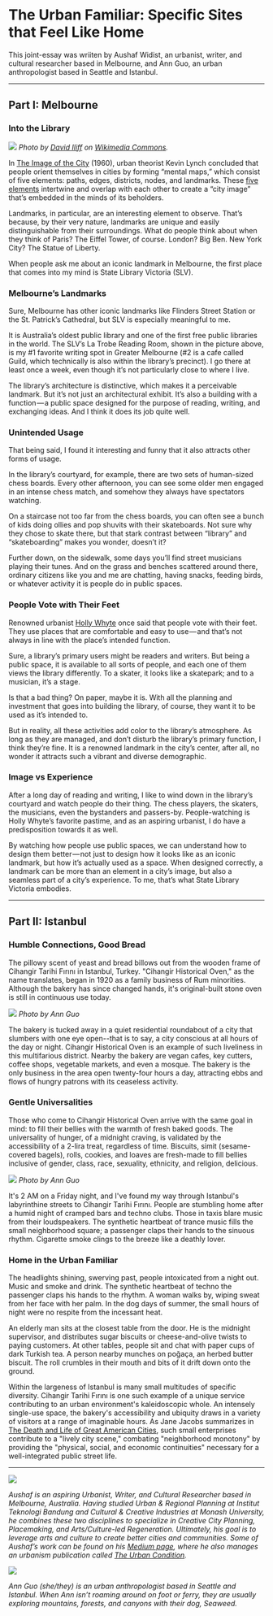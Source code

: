 # The Urban Familiar: Specific Sites that Feel Like Home

This joint-essay was wriiten by Aushaf Widist, an urbanist, writer, and cultural researcher based in Melbourne, and Ann Guo, an urban anthropologist based in Seattle and Istanbul.

---

## Part I: Melbourne

### Into the Library

![](State_Library_of_Victoria_La_Trobe_Reading_room_5th_floor_view.jpg)
_Photo by [David Iliff](https://commons.wikimedia.org/wiki/User:Diliff) on [Wikimedia Commons](https://commons.wikimedia.org/wiki/File:State_Library_of_Victoria_La_Trobe_Reading_room_5th_floor_view.jpg)._

In [The Image of the City](https://en.wikipedia.org/wiki/The_Image_of_the_City) (1960), urban theorist Kevin Lynch concluded that people orient themselves in cities by forming “mental maps,” which consist of five elements: paths, edges, districts, nodes, and landmarks. These [five elements](https://semanurcan.wordpress.com/2019/10/27/the-city-image-and-its-elements-by-kevin-lynch/) intertwine and overlap with each other to create a “city image” that’s embedded in the minds of its beholders.

Landmarks, in particular, are an interesting element to observe. That’s because, by their very nature, landmarks are unique and easily distinguishable from their surroundings. What do people think about when they think of Paris? The Eiffel Tower, of course. London? Big Ben. New York City? The Statue of Liberty.

When people ask me about an iconic landmark in Melbourne, the first place that comes into my mind is State Library Victoria (SLV).

### Melbourne’s Landmarks

Sure, Melbourne has other iconic landmarks like Flinders Street Station or the St. Patrick’s Cathedral, but SLV is especially meaningful to me.

It is Australia’s oldest public library and one of the first free public libraries in the world. The SLV’s La Trobe Reading Room, shown in the picture above, is my #1 favorite writing spot in Greater Melbourne (#2 is a cafe called Guild, which technically is also within the library’s precinct). I go there at least once a week, even though it’s not particularly close to where I live.

The library’s architecture is distinctive, which makes it a perceivable landmark. But it’s not just an architectural exhibit. It’s also a building with a function — a public space designed for the purpose of reading, writing, and exchanging ideas. And I think it does its job quite well.

### Unintended Usage

That being said, I found it interesting and funny that it also attracts other forms of usage.

In the library’s courtyard, for example, there are two sets of human-sized chess boards. Every other afternoon, you can see some older men engaged in an intense chess match, and somehow they always have spectators watching.

On a staircase not too far from the chess boards, you can often see a bunch of kids doing ollies and pop shuvits with their skateboards. Not sure why they chose to skate there, but that stark contrast between “library” and “skateboarding” makes you wonder, doesn’t it?

Further down, on the sidewalk, some days you’ll find street musicians playing their tunes. And on the grass and benches scattered around there, ordinary citizens like you and me are chatting, having snacks, feeding birds, or whatever activity it is people do in public spaces.

### People Vote with Their Feet

Renowned urbanist [Holly Whyte](https://medium.com/the-urban-condition/humans-of-urbanism-holly-whyte-30bfe3f7585e) once said that people vote with their feet. They use places that are comfortable and easy to use — and that’s not always in line with the place’s intended function.

Sure, a library’s primary users might be readers and writers. But being a public space, it is available to all sorts of people, and each one of them views the library differently. To a skater, it looks like a skatepark; and to a musician, it’s a stage.

Is that a bad thing? On paper, maybe it is. With all the planning and investment that goes into building the library, of course, they want it to be used as it’s intended to.

But in reality, all these activities add color to the library’s atmosphere. As long as they are managed, and don’t disturb the library’s primary function, I think they’re fine. It is a renowned landmark in the city’s center, after all, no wonder it attracts such a vibrant and diverse demographic.

### Image vs Experience

After a long day of reading and writing, I like to wind down in the library’s courtyard and watch people do their thing. The chess players, the skaters, the musicians, even the bystanders and passers-by. People-watching is Holly Whyte’s favorite pastime, and as an aspiring urbanist, I do have a predisposition towards it as well.

By watching how people use public spaces, we can understand how to design them better — not just to design how it looks like as an iconic landmark, but how it’s actually used as a space. When designed correctly, a landmark can be more than an element in a city’s image, but also a seamless part of a city’s experience. To me, that’s what State Library Victoria embodies.

---

## Part II: Istanbul

### Humble Connections, Good Bread

The pillowy scent of yeast and bread billows out from the wooden frame of Cihangir Tarihi Fırını in Istanbul, Turkey. "Cihangir Historical Oven," as the name translates, began in 1920 as a family business of Rum minorities. Although the bakery has since changed hands, it's original-built stone oven is still in continuous use today.

![](000021.jpg)
_Photo by Ann Guo_

The bakery is tucked away in a quiet residential roundabout of a city that slumbers with one eye open--that is to say, a city conscious at all hours of the day or night. Cihangir Historical Oven is an example of such liveliness in this multifarious district. Nearby the bakery are vegan cafes, key cutters, coffee shops, vegetable markets, and even a mosque. The bakery is the only business in the area open twenty-four hours a day, attracting ebbs and flows of hungry patrons with its ceaseless activity.

### Gentle Universalities

Those who come to Cihangir Historical Oven arrive with the same goal in mind: to fill their bellies with the warmth of fresh baked goods. The universality of hunger, of a midnight craving, is validated by the accessibility of a 2-lira treat, regardless of time. Biscuits, simit (sesame-covered bagels), rolls, cookies, and loaves are fresh-made to fill bellies inclusive of gender, class, race, sexuality, ethnicity, and religion, delicious.

![](000023.jpg)
_Photo by Ann Guo_

It's 2 AM on a Friday night, and I've found my way through Istanbul's labyrinthine streets to Cihangir Tarihi Fırını. People are stumbling home after a humid night of cramped bars and techno clubs. Those in taxis blare music from their loudspeakers. The synthetic heartbeat of trance music fills the small neighborhood square; a passenger claps their hands to the sinuous rhythm. Cigarette smoke clings to the breeze like a deathly lover.

### Home in the Urban Familiar

The headlights shining, swerving past, people intoxicated from a night out. Music and smoke and drink. The synthetic heartbeat of techno the passenger claps his hands to the rhythm. A woman walks by, wiping sweat from her face with her palm. In the dog days of summer, the small hours of night were no respite from the incessant heat.

An elderly man sits at the closest table from the door. He is the midnight supervisor, and distributes sugar biscuits or cheese-and-olive twists to paying customers. At other tables, people sit and chat with paper cups of dark Turkish tea. A person nearby munches on poğaça, an herbed butter biscuit. The roll crumbles in their mouth and bits of it drift down onto the ground.

Within the largeness of Istanbul is many small multitudes of specific diversity. Cihangir Tarihi Fırını is one such example of a unique service contributing to an urban environment's kaleidoscopic whole. An intensely single-use space, the bakery's accessibility and ubiquity draws in a variety of visitors at a range of imaginable hours. As Jane Jacobs summarizes in [The Death and Life of Great American Cities](https://www.theguardian.com/books/2011/oct/14/jane-jacobs-death-and-life-rereading), such small enterprises contribute to a "lively city scene," combating "neighborhood monotony" by providing the "physical, social, and economic continuities" necessary for a well-integrated public street life.

---

![](Aushaf.jpeg)

_Aushaf is an aspiring Urbanist, Writer, and Cultural Researcher based in Melbourne, Australia. Having studied Urban & Regional Planning at Institut Teknologi Bandung and Cultural & Creative Industries at Monash University, he combines these two disciplines to specialize in Creative City Planning, Placemaking, and Arts/Culture-led Regeneration. Ultimately, his goal is to leverage arts and culture to create better cities and communities. Some of Aushaf’s work can be found on his [Medium page](https://aushaf.medium.com/), where he also manages an urbanism publication called [The Urban Condition](http://medium.com/the-urban-condition)._

![](ann.jpeg)

_Ann Guo (she/they) is an urban anthropologist based in Seattle and Istanbul. When Ann isn’t roaming around on foot or ferry, they are usually exploring mountains, forests, and canyons with their dog, Seaweed._
